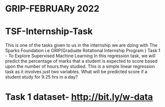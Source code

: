 # GRIP-FEBRUARy 2022
# TSF-Internship-Task
This is one of the tasks given to us in the internship we are doing with The Sparks Foundation i.e GRIP(Graduate Rotational Internship Program )
Task 1 - To Explore Supervised Machine Learning In this regression task, we will predict the percentage of marks that a student is expected to score based upon the number of hours they studied. This is a simple linear regression task as it involves just two variables. What will be predicted score if a student study for 9.25 hrs in a day?

# Task 1 dataset- http://bit.ly/w-data
